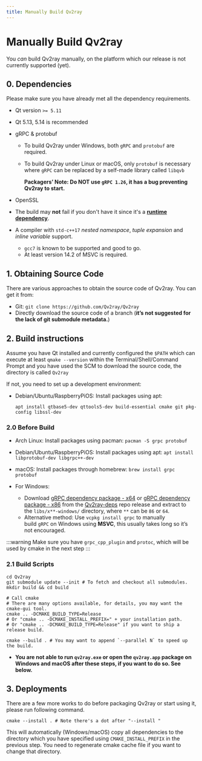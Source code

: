 ```yaml
---
title: Manually Build Qv2ray
---
```


# Manually Build Qv2ray

You *can* build Qv2ray manually, on the platform which our release is not currently supported (yet).

## 0. Dependencies

Please make sure you have already met all the dependency requirements.

- Qt version `>= 5.11`

- Qt 5.13, 5.14 is recommended

- gRPC & protobuf

  - To build Qv2ray under Windows, both `gRPC` and `protobuf` are required.

  - To build Qv2ray under Linux or macOS, only `protobuf` is necessary where `gRPC` can be replaced by a self-made library called `libqvb`

    **Packagers’ Note: Do NOT use `gRPC 1.26`, it has a bug preventing Qv2ray to start.**

- OpenSSL

- The build may **not** fail if you don't have it since it's a **<u>runtime dependency</u>**.

- A compiler with `std-c++17` *nested namespace*, _tuple expansion_ and _inline variable_ support.

  - `gcc7` is known to be supported and good to go.
  - At least version 14.2 of MSVC is required.

## 1. Obtaining Source Code

There are various approaches to obtain the source code of Qv2ray. You can get it from:

- Git: `git clone https://github.com/Qv2ray/Qv2ray`
- Directly download the source code of a branch (**it’s not suggested for the lack of git submodule metadata.**)

## 2. Build instructions

Assume you have Qt installed and currently configured the `$PATH` which can execute at least `qmake --version` within the Terminal/Shell/Command Prompt and you have used the SCM to download the source code, the directory is called `Qv2ray`

If not, you need to set up a development environment:

- Debian/Ubuntu/RaspberryPiOS: Install packages using apt:

  `apt install qtbase5-dev qttools5-dev build-essential cmake git pkg-config libssl-dev`

### 2.0 Before Build

- Arch Linux: Install packages using pacman: `pacman -S grpc protobuf`

- Debian/Ubuntu/RaspberryPiOS: Install packages using apt: `apt install libprotobuf-dev libgrpc++-dev`

- macOS: Install packages through homebrew: `brew install grpc protobuf`

- For Windows:

  - Download [gRPC dependency package - x64](https://github.com/Qv2ray/Qv2ray-deps/releases/download/release/Qv2ray-deps-grpc-x64-windows.7z) or [gRPC dependency package - x86](https://github.com/Qv2ray/Qv2ray-deps/releases/download/release/Qv2ray-deps-grpc-x86-windows.7z) from the [Qv2ray-deps](https://github.com/Qv2ray/Qv2ray-deps) repo release and extract to the `libs/x**-windows/` directory, where `**` can be `86` or `64`.
  - Alternative method: Use `vcpkg install grpc` to manually build `gRPC` on Windows using **MSVC**, this usually takes long so it’s not encouraged.

:::warning
Make sure you have `grpc_cpp_plugin` and `protoc`, which will be used by cmake in the next step
:::

### 2.1 Build Scripts

```shell
cd Qv2ray
git submodule update --init # To fetch and checkout all submodules.
mkdir build && cd build

# Call cmake
# There are many options available, for details, you may want the cmake-gui tool.
cmake .. -DCMAKE_BUILD_TYPE=Release
# Or "cmake .. -DCMAKE_INSTALL_PREFIX=" + your installation path.
# Or "cmake .. -DCMAKE_BUILD_TYPE=Release" if you want to ship a release build.

cmake --build . # You may want to append `--parallel N` to speed up the build.
```

- **You are not able to run `qv2ray.exe` or open the `qv2ray.app` package on Windows and macOS after these steps, if you want to do so. See below.**

## 3. Deployments

There are a few more works to do before packaging Qv2ray or start using it, please run following command.

```shell
cmake --install . # Note there's a dot after "--install "
```

This will automatically (Windows/macOS) copy all dependencies to the directory which you have specified using `CMAKE_INSTALL_PREFIX` in the previous step. You need to regenerate cmake cache file if you want to change that directory.
